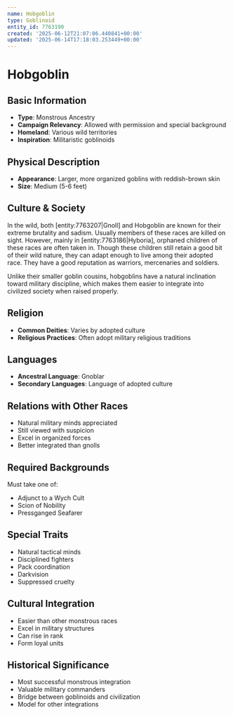 ```yaml
---
name: Hobgoblin
type: Goblinoid
entity_id: 7763190
created: '2025-06-12T21:07:06.440841+00:00'
updated: '2025-06-14T17:18:03.253449+00:00'
---
```


# Hobgoblin

## Basic Information
- **Type**: Monstrous Ancestry
- **Campaign Relevancy**: Allowed with permission and special background
- **Homeland**: Various wild territories
- **Inspiration**: Militaristic goblinoids

## Physical Description
- **Appearance**: Larger, more organized goblins with reddish-brown skin
- **Size**: Medium (5-6 feet)

## Culture & Society
In the wild, both [entity:7763207|Gnoll] and Hobgoblin are known for their extreme brutality and sadism. Usually members of these races are killed on sight. However, mainly in [entity:7763186|Hyboria], orphaned children of these races are often taken in. Though these children still retain a good bit of their wild nature, they can adapt enough to live among their adopted race. They have a good reputation as warriors, mercenaries and soldiers.

Unlike their smaller goblin cousins, hobgoblins have a natural inclination toward military discipline, which makes them easier to integrate into civilized society when raised properly.

## Religion
- **Common Deities**: Varies by adopted culture
- **Religious Practices**: Often adopt military religious traditions

## Languages
- **Ancestral Language**: Gnoblar
- **Secondary Languages**: Language of adopted culture

## Relations with Other Races
- Natural military minds appreciated
- Still viewed with suspicion
- Excel in organized forces
- Better integrated than gnolls

## Required Backgrounds
Must take one of:
- Adjunct to a Wych Cult
- Scion of Nobility
- Pressganged Seafarer

## Special Traits
- Natural tactical minds
- Disciplined fighters
- Pack coordination
- Darkvision
- Suppressed cruelty

## Cultural Integration
- Easier than other monstrous races
- Excel in military structures
- Can rise in rank
- Form loyal units

## Historical Significance
- Most successful monstrous integration
- Valuable military commanders
- Bridge between goblinoids and civilization
- Model for other integrations